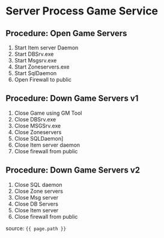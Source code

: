 # Server Process Game Service

## Procedure: Open Game Servers

1. Start Item server Daemon
2. Start DBSrv.exe
3. Start Msgsrv.exe
4. Start Zoneservers.exe
5. Start SqlDaemon
6. Open Firewall to public

## Procedure: Down Game Servers v1

1. Close Game using GM Tool
2. Close DBSrv.exe
3. Close MSGSrv.exe
4. Close Zoneservers
5. Close SQLDaemon]
6. Close Item server daemon
7. Close firewall from public

## Procedure: Down Game Servers v2

1. Close SQL daemon
2. Close Zone servers
3. Close Msg server
4. Close DB Servers
5. Close Item server
6. Close firewall from public

source: `{{ page.path }}`
